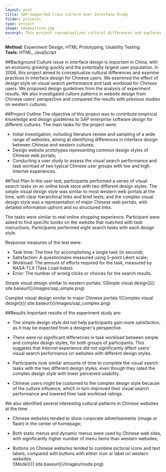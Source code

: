 ```yaml
---
layout: post
title: SAP-Supported Cross Culture User Interface Study
folder: projects
type: project
image: images/sina.jpg
excerpt: This project conceptualizes cultural differences and explores practice in web portal design for Chinese users. With an experiment study, we examined the effects of design styles on visual search performance and attitudes on Chinese people and proposed design guidelines from results. We also investigated prominent culture patterns in web design from Chinese users' perspective and compared the results with previous studies on US and Korean cultures.
---
```


**Method**: Experiment Design, HTML Prototyping, Usability Testing  
**Tools**: HTML, JavaScript

##Background
Culture issue in interface design is important in China, with an economy growing quickly and the potentially largest user population. In 2006, this project aimed to conceptualize cultural differences and examine practices in interface design for Chinese users. We examined the effect of design style on visual search performance and task workload for Chinese users. We proposed design guidelines from the analysis of experiment results. We also investigated culture patterns in website design from Chinese users' perspective and compared the results with previous studies on western cultures.

##Project Outline
The objective of this project was to contribute empirical knowledge and design guidelines to SAP enterprise software design for different cultures. The main tasks for the project were:

- Initial investigation, including literature review and sampling of a wide range of websites, aiming at identifying differences in interface design between Chinese and western cultures;  
- Design website prototypes representing common design styles of Chinese web portals;  
- Conducting a user study to assess the visual search performance and task worload of two typical Chinese user groups with low and high Internet experiences.

##Test Plan
In the user test, participants performed a series of visual search tasks on an online book store with two different design styles. The simple visual design style was similar to most western web portals at the time, with clear hierarchical links and brief texts; and the complex visual design style was a representation of major Chinese web portals, with detailed information upfront and no structured links. 

The tasks were similar to real online shopping experience. Participant were asked to find specific books on the website that matched with task instructions. Participants performed eight search tasks with each design style.

Response measures of the test were:

- Task time: The time for accomplishing a single task (in second);
- Satisfaction:	A questionnaire measured using 5-point Likert scale;
- Workload: The amount of efforts required for the task, measured by NASA-TLX (Task Load Index).
- Error: The number of wrong clicks or choices for the search results.

Simple visual design similar to western portals: 
![Simple visual design]({{ site.baseurl}}/images/sap_simple.png)

Complex visual design similar to major Chinese portals 
![Complex visual design]({{ site.baseurl}}/images/sap_complex.png)

##Results
Important results of the experiment study are:  

- The simple design style did not help participants gain more satisfaction, as it may be expected from a designer's perspective. 

- There were no significant differences in task workload between simple and complex design styles, for both groups of participants. This suggests that Internet experience did not significantly affect users' visual search performance on websites with different design styles.

- Participants took similar amounts of time to complete the visual search tasks with the two different design styles, even though they rated the complex design style with lower perceived usability.

- Chinese users might be customed to the complex design style because of the culture influence, which in turn improved their visual search performance and lowered thier task workload ratings. 


We also identified several interesting cultural patterns in Chinese websites at the time:

- Chinese websites tended to show corporate advertisements (image or flash) in the center of homepage;

- Both static menus and dynamic menus were used by Chinese web sites, with significantly higher number of menu items than western websites;

- Buttons on Chinese websites tended to combine pictorial icons and text labels, compared with buttons with either icon or label on western websites.  
![Mode]({{ site.baseurl}}/images/mode.png)